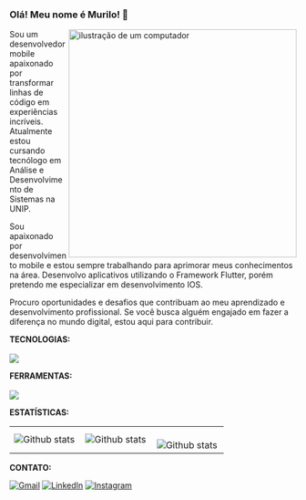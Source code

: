 ### Olá! Meu nome é Murilo! 👋 

<img src="https://raw.githubusercontent.com/MicaelliMedeiros/micaellimedeiros/master/image/computer-illustration.png" alt="ilustração de um computador" min-width="400px" max-width="400px" width="400px" align="right">

<p align="left"> 
  Sou um desenvolvedor mobile apaixonado por transformar linhas de código em experiências incríveis. Atualmente estou cursando tecnólogo em Análise e Desenvolvimento de Sistemas na UNIP.

Sou apaixonado por desenvolvimento mobile e estou sempre trabalhando para aprimorar meus conhecimentos na área. Desenvolvo aplicativos utilizando o Framework Flutter, porém pretendo me especializar em desenvolvimento IOS.

Procuro oportunidades e desafios que contribuam ao meu aprendizado e desenvolvimento profissional. Se você busca alguém engajado em fazer a diferença no mundo digital, estou aqui para contribuir.

</p>

<p align="left">
   <strong>TECNOLOGIAS:</strong> 
  <br>
  <br>
   <img src="https://skillicons.dev/icons?i=dart,flutter,firebase">
</p>

<p align="left">
   <strong>FERRAMENTAS:</strong>
   <br>
    <br>
   <img src="https://skillicons.dev/icons?i=git,github,vscode">
</p>

<p align="left">
   <strong>ESTATÍSTICAS:</strong>
</p>
<table>
  <tr>
    <td>
      <img
        align="left"
        src="https://github-readme-stats.vercel.app/api?username=murilo-furlaneto&theme=tokyonight&hide_border=false&include_all_commits=true&count_private=true"
        alt="Github stats"
      />
    </td>
    <td>
      <img
        align="left"
        src="https://github-readme-stats.vercel.app/api/top-langs/?username=murilo-furlaneto&theme=tokyonight&hide_border=false&include_all_commits=true&count_private=true&layout=compact"
        alt="Github stats"
      />
    </td>
    <td>
      <br />
      <img
        align="left"
        src="https://github-readme-streak-stats.herokuapp.com/?user=murilo-furlaneto&theme=tokyonight&hide_border=false"
        alt="Github stats"
      />
    </td>
  </tr>
</table>
 
<p align="left">
   <strong>CONTATO:</strong>
</p>

<p align="left">
  <a href="mailto:furlanetomurilo@gmail.com" title="Gmail">
  <img src="https://img.shields.io/badge/-Gmail-FF0000?style=flat-square&labelColor=FF0000&logo=gmail&logoColor=white&link=LINK-DO-SEU-GMAIL" alt="Gmail"/></a>

  <a href="https://www.linkedin.com/in/murilo-furlaneto/" target="_blank" title="LinkedIn">
  <img src="https://img.shields.io/badge/-Linkedin-0e76a8?style=flat-square&logo=Linkedin&logoColor=white&link=https://www.linkedin.com/in/murilo-furlaneto/" target="_blank" alt="LinkedIn"/></a>

   <a href="https://www.instagram.com/murilo__furlaneto/" target="_blank" title="Instagram">
  <img src="https://img.shields.io/badge/Instagram-E4405F?style=flat-square&logo=instagram&logoColor=white&link=https://www.instagram.com/murilo__furlaneto/  target="_blank" alt="Instagram"/></a>

</p>
